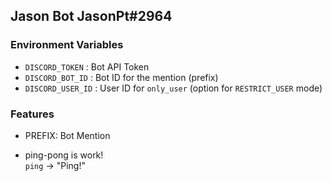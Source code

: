 Jason Bot JasonPt#2964
---
### Environment Variables
- `DISCORD_TOKEN` : Bot API Token
- `DISCORD_BOT_ID` : Bot ID for the mention (prefix)
- `DISCORD_USER_ID` : User ID for `only_user` (option for `RESTRICT_USER` mode)

### Features
- PREFIX: Bot Mention

- ping-pong is work!    
`ping` -> "Ping!"


